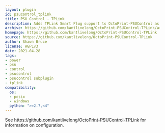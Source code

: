 ```yaml
---
layout: plugin
id: psucontrol_tplink
title: PSU Control - TPLink
description: Adds TPLink Smart Plug support to OctoPrint-PSUControl as a sub-plugin 
archive: https://github.com/kantlivelong/OctoPrint-PSUControl-TPLink/archive/master.zip
homepage: https://github.com/kantlivelong/OctoPrint-PSUControl-TPLink
source: https://github.com/kantlivelong/OctoPrint-PSUControl-TPLink
author: Shawn Bruce
license: AGPLv3
date: 2021-04-28
tags:
- power
- psu
- control
- psucontrol
- psucontrol subplugin
- tplink
compatibility:
  os:
  - posix
  - windows
  python: ">=2.7,<4"
---
```


See <https://github.com/kantlivelong/OctoPrint-PSUControl-TPLink> for information on configuration.
